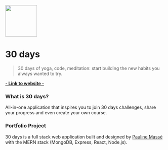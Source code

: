 <a href="https://thirtydays.netlify.app/">
  <img height="100" src="/public/images/favicon.png">
</a>

# 30 days

> 30 days of yoga, code, meditation: start building the new habits you always wanted to try.

**[- Link to website -](https://thirtydays.netlify.app/)**

### What is 30 days?

All-in-one application that inspires you to join 30 days challenges, share your progress and even create your own course.

### Portfolio Project

30 days is a full stack web application built and designed by [Pauline Massé](https://github.com/paulinemss) with the MERN stack (MongoDB, Express, React, Node.js). 
